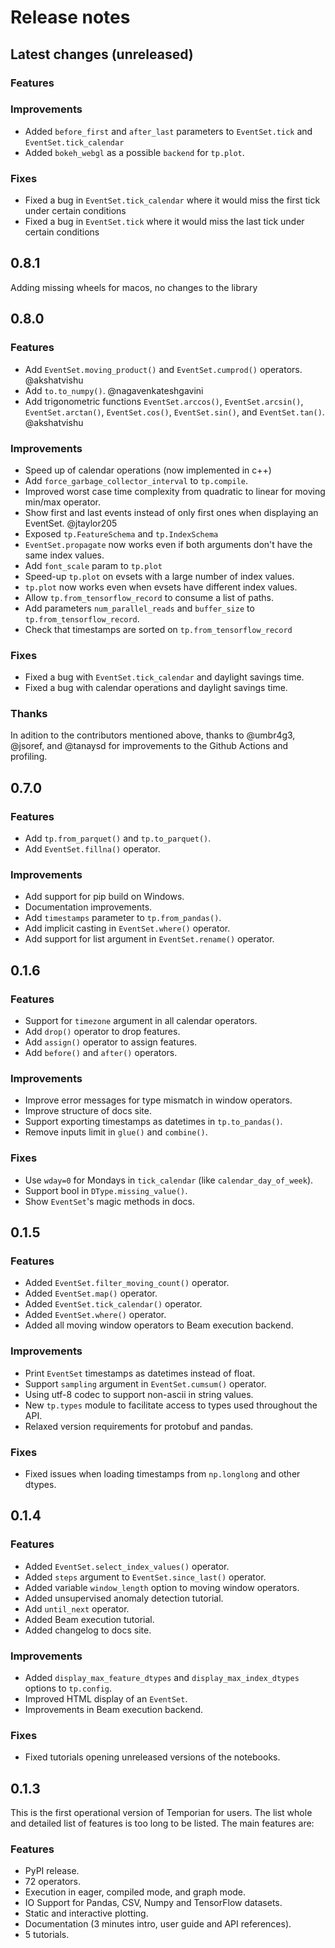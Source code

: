 # Release notes

## Latest changes (unreleased)

### Features

### Improvements

- Added `before_first` and `after_last` parameters to `EventSet.tick` and `EventSet.tick_calendar`
- Added `bokeh_webgl` as a possible `backend` for `tp.plot`.

### Fixes

- Fixed a bug in `EventSet.tick_calendar` where it would miss the first tick under certain conditions
- Fixed a bug in `EventSet.tick` where it would miss the last tick under certain conditions

## 0.8.1

Adding missing wheels for macos, no changes to the library

## 0.8.0

### Features

- Add `EventSet.moving_product()` and `EventSet.cumprod()` operators. @akshatvishu
- Add `to.to_numpy()`. @nagavenkateshgavini
- Add trigonometric functions `EventSet.arccos()`, `EventSet.arcsin()`, `EventSet.arctan()`, `EventSet.cos()`, `EventSet.sin()`, and `EventSet.tan()`. @akshatvishu

### Improvements

- Speed up of calendar operations (now implemented in c++)
- Add `force_garbage_collector_interval` to `tp.compile`.
- Improved worst case time complexity from quadratic to linear for moving min/max operator.
- Show first and last events instead of only first ones when displaying an EventSet. @jtaylor205
- Exposed `tp.FeatureSchema` and `tp.IndexSchema`
- `EventSet.propagate` now works even if both arguments don't have the same index values.
- Add `font_scale` param to `tp.plot`
- Speed-up `tp.plot` on evsets with a large number of index values.
- `tp.plot` now works even when evsets have different index values.
- Allow `tp.from_tensorflow_record` to consume a list of paths.
- Add parameters `num_parallel_reads` and `buffer_size` to `tp.from_tensorflow_record`.
- Check that timestamps are sorted on `tp.from_tensorflow_record`

### Fixes

- Fixed a bug with `EventSet.tick_calendar` and daylight savings time.
- Fixed a bug with calendar operations and daylight savings time.

### Thanks

In adition to the contributors mentioned above, thanks to @umbr4g3, @jsoref, and @tanaysd for improvements to the Github Actions and profiling.

## 0.7.0

### Features

- Add `tp.from_parquet()` and `tp.to_parquet()`.
- Add `EventSet.fillna()` operator.

### Improvements

- Add support for pip build on Windows.
- Documentation improvements.
- Add `timestamps` parameter to `tp.from_pandas()`.
- Add implicit casting in `EventSet.where()` operator.
- Add support for list argument in `EventSet.rename()` operator.

## 0.1.6

### Features

- Support for `timezone` argument in all calendar operators.
- Add `drop()` operator to drop features.
- Add `assign()` operator to assign features.
- Add `before()` and `after()` operators.

### Improvements

- Improve error messages for type mismatch in window operators.
- Improve structure of docs site.
- Support exporting timestamps as datetimes in `tp.to_pandas()`.
- Remove inputs limit in `glue()` and `combine()`.

### Fixes

- Use `wday=0` for Mondays in `tick_calendar` (like `calendar_day_of_week`).
- Support bool in `DType.missing_value()`.
- Show `EventSet`'s magic methods in docs.

## 0.1.5

### Features

- Added `EventSet.filter_moving_count()` operator.
- Added `EventSet.map()` operator.
- Added `EventSet.tick_calendar()` operator.
- Added `EventSet.where()` operator.
- Added all moving window operators to Beam execution backend.

### Improvements

- Print `EventSet` timestamps as datetimes instead of float.
- Support `sampling` argument in `EventSet.cumsum()` operator.
- Using utf-8 codec to support non-ascii in string values.
- New `tp.types` module to facilitate access to types used throughout the API.
- Relaxed version requirements for protobuf and pandas.

### Fixes

- Fixed issues when loading timestamps from `np.longlong` and other dtypes.

## 0.1.4

### Features

- Added `EventSet.select_index_values()` operator.
- Added `steps` argument to `EventSet.since_last()` operator.
- Added variable `window_length` option to moving window operators.
- Added unsupervised anomaly detection tutorial.
- Add `until_next` operator.
- Added Beam execution tutorial.
- Added changelog to docs site.

### Improvements

- Added `display_max_feature_dtypes` and `display_max_index_dtypes` options to
  `tp.config`.
- Improved HTML display of an `EventSet`.
- Improvements in Beam execution backend.

### Fixes

- Fixed tutorials opening unreleased versions of the notebooks.

## 0.1.3

This is the first operational version of Temporian for users. The list whole and
detailed list of features is too long to be listed. The main features are:

### Features

- PyPI release.
- 72 operators.
- Execution in eager, compiled mode, and graph mode.
- IO Support for Pandas, CSV, Numpy and TensorFlow datasets.
- Static and interactive plotting.
- Documentation (3 minutes intro, user guide and API references).
- 5 tutorials.
